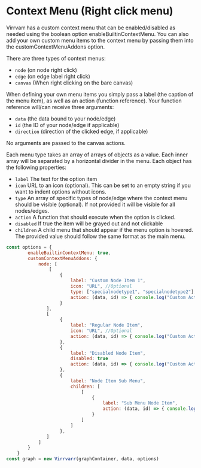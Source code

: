 # Context Menu (Right click menu)
Virrvarr has a custom context menu that can be enabled/disabled as needed using the boolean option enableBuiltinContextMenu. You can also add your own custom menu items to the context menu by passing them into the customContextMenuAddons option. 

There are three types of context menus:
- `node` (on node right click)
- `edge` (on edge label right click)
- `canvas` (When right clicking on the bare canvas)

When defining your own menu items you simply pass a label (the caption of the menu item), as well as an action (function reference). Your function reference will/can receive three arguments:
- `data` (the data bound to your node/edge)
- `id` (the ID of your node/edge if applicable)
- `direction` (direction of the clicked edge, if applicable)

No arguments are passed to the canvas actions.

Each menu type takes an array of arrays of objects as a value. Each inner array will be separated by a horizontal divider in the menu.
Each object has the following properties:
- `label` The text for the option item
- `icon` URL to an icon (optional). This can be set to an empty string if you want to indent options without icons.
- `type` An array of specific types of node/edge where the context menu should be visible (optional). If not provided it will be visible for all nodes/edges.
- `action` A function that should execute when the option is clicked.
- `disabled` If true the item will be grayed out and not clickable
- `children` A child menu that should appear if the menu option is hovered. The provided value should follow the same format as the main menu.


```javascript
const options = {
        enableBuiltinContextMenu: true,
        customContextMenuAddons: {
            node: [
                [
                    {
                        label: "Custom Node Item 1",
                        icon: "URL", //Optional
                        type: ["specialnodetype1", "specialnodetype2"], //Optional
                        action: (data, id) => { console.log("Custom Action 1: ", id) }
                    }
               ],
               [
                    {
                        label: "Regular Node Item",
                        icon: "URL", //Optional
                        action: (data, id) => { console.log("Custom Action 2:", data.someAttribute) }
                    },
                    {
                        label: "Disabled Node Item",
                        disabled: true
                        action: (data, id) => { console.log("Custom Action 2:", data.someAttribute) }
                    },
                    {
                        label: "Node Item Sub Menu",
                        children: [
                            [
                                {
                                    label: "Sub Menu Node Item",
                                    action: (data, id) => { console.log("The sub menu option was clicked!") } 
                                }
                            ]
                        ]
                    },
               ]
            ]
        }
    }
const graph = new Virrvarr(graphContainer, data, options)
```